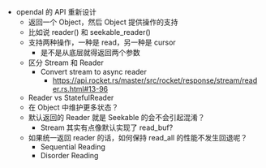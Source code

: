 - opendal 的 API 重新设计
	- 返回一个 Object，然后 Object 提供操作的支持
	- 比如说 reader() 和 seekable_reader()
	- 支持两种操作，一种是 read，另一种是 cursor
		- 是不是从底层就得返回两个参数
	- 区分 Stream 和 Reader
		- Convert stream to async reader
			- https://api.rocket.rs/master/src/rocket/response/stream/reader.rs.html#13-96
	- Reader vs StatefulReader
	- 在 Object 中维护更多状态？
	- 默认返回的 Reader 就是 Seekable 的会不会引起混淆？
		- Stream 其实有点像默认实现了 read_buf?
	- 如果统一返回 reader 的话，如何保持 read_all 的性能不发生回退呢？
		- Sequential Reading
		- Disorder Reading